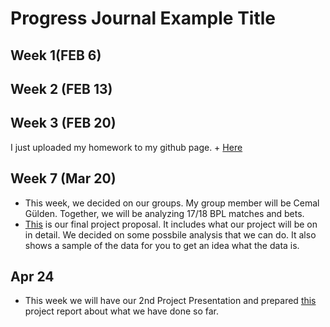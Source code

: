 # Progress Journal Example Title

## Week 1(FEB 6)



## Week 2 (FEB 13)


## Week 3 (FEB 20)
I just uploaded my homework to my github page. + [Here](burkayduran.html)


## Week 7 (Mar 20)
+ This week, we decided on our groups. My group member will be Cemal Gülden. Together, we will be analyzing 17/18 BPL matches and bets.
+ [This](Final_Project_Proposal_-_CB.html) is our final project proposal. It includes what our project will be on in detail. We decided on some possbile analysis that we can do. It also shows a sample of the data for you to get an idea what the data is.


## Apr 24
+ This week we will have our 2nd Project Presentation and prepared [this](FinalReportv2.html) project report about what we have done so far. 
